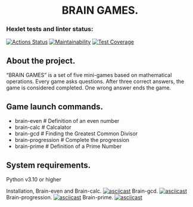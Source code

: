 <h1 align="center">BRAIN GAMES.</h1>

### Hexlet tests and linter status:
[![Actions Status](https://github.com/DolAndd/python-project-49/actions/workflows/hexlet-check.yml/badge.svg)](https://github.com/DolAndd/python-project-49/actions)
[![Maintainability](https://api.codeclimate.com/v1/badges/6f3c984c8220c448a1e3/maintainability)](https://codeclimate.com/github/DolAndd/python-project-49/maintainability)
[![Test Coverage](https://api.codeclimate.com/v1/badges/6f3c984c8220c448a1e3/test_coverage)](https://codeclimate.com/github/DolAndd/python-project-49/test_coverage)

## About the project.
“BRAIN GAMES” is a set of five mini-games based on mathematical operations. 
Every game asks questions. After three correct answers, the game is considered completed. 
One wrong answer ends the game.

## Game launch commands.
- brain-even             # Definition of an even number
- brain-calc             # Calcalator
- brain-gcd              # Finding the Greatest Common Divisor
- brain-progression      # Complete the progression
- brain-prime            # Definition of a Prime Number

## System requirements.
Python v3.10 or higher



Installation, Brain-even and Brain-calc.
[![asciicast](https://asciinema.org/a/siwijoI9AsJmLwJWMhbx2pWnt.svg)](https://asciinema.org/a/siwijoI9AsJmLwJWMhbx2pWnt)
Brain-gcd.
[![asciicast](https://asciinema.org/a/iaiviAVP1vxMsjWPBDvBAI6F9.svg)](https://asciinema.org/a/iaiviAVP1vxMsjWPBDvBAI6F9)
Brain-progression.
[![asciicast](https://asciinema.org/a/WEsRtij7FIe0i2d2N2wlw3ruv.svg)](https://asciinema.org/a/WEsRtij7FIe0i2d2N2wlw3ruv)
Brain-prime.
[![asciicast](https://asciinema.org/a/rOXbfRtXZjBSW7sPZneXWt3xT.svg)](https://asciinema.org/a/rOXbfRtXZjBSW7sPZneXWt3xT)
